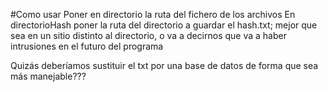 #Como usar
Poner en directorio la ruta del fichero de los archivos
En directorioHash poner la ruta del directorio a guardar el hash.txt; mejor que sea en un sitio distinto al directorio, o va a decirnos que va a haber intrusiones en el futuro del programa

Quizás deberíamos sustituir el txt por una base de datos de forma que sea más manejable???
